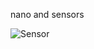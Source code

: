 nano and sensors

![Sensor ](https://github.com/embedded-code-Portfolio/Nano-and-sensors/blob/c4ce7f88f414d74f1eb729d5a396b93e22f25d62/IMG_20241204_121520.jpg)
